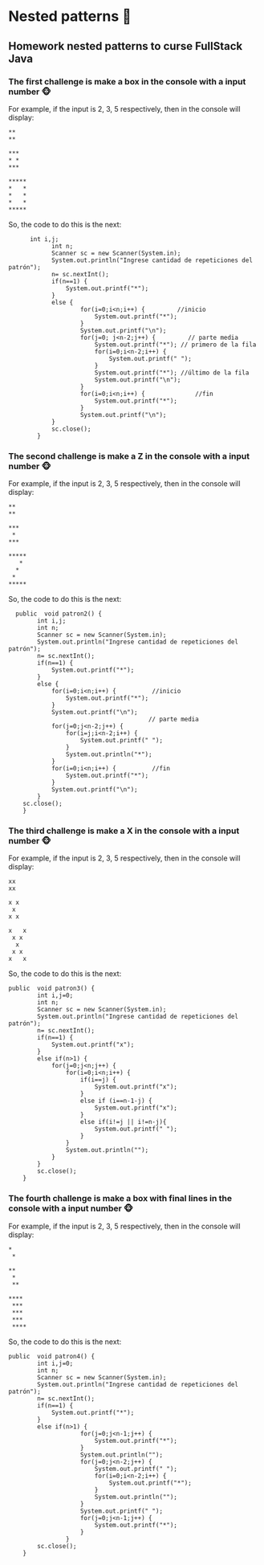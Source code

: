 # Nested patterns 🐧
## Homework nested patterns to curse FullStack Java

### The first challenge is make a box in the console with a input number 🐵
For example, if the input is 2, 3, 5 respectively, then in the console will display: 
```
**
**

***
* *
***

*****
*   *
*   *
*   *
*****
```
So, the code to do this is the next:
```public  void patron1() {
      int i,j;
			int n;
			Scanner sc = new Scanner(System.in);
			System.out.println("Ingrese cantidad de repeticiones del patrón");
			n= sc.nextInt();
			if(n==1) {
				System.out.printf("*");
			}
			else {
				    for(i=0;i<n;i++) {         //inicio
				    	System.out.printf("*");
					}
					System.out.printf("\n");										
					for(j=0; j<n-2;j++) {         // parte media
						System.out.printf("*"); // primero de la fila
						for(i=0;i<n-2;i++) {
							System.out.printf(" ");
						}
						System.out.printf("*"); //último de la fila
						System.out.printf("\n");
					}
					for(i=0;i<n;i++) { 				//fin
						System.out.printf("*");
					}
					System.out.printf("\n");		
			}
			sc.close();
		}
```

### The second challenge is make a Z in the console with a input number 🐵
For example, if the input is 2, 3, 5 respectively, then in the console will display: 
```
**
**

***
 *
***

*****
   *
  *
 *
*****
```
So, the code to do this is the next:
```
  public  void patron2() {
		int i,j;
		int n;
		Scanner sc = new Scanner(System.in);
		System.out.println("Ingrese cantidad de repeticiones del patrón");
		n= sc.nextInt();
		if(n==1) {
			System.out.printf("*");
		}
		else {
			for(i=0;i<n;i++) { 			//inicio
			    System.out.printf("*");
			}
			System.out.printf("\n");
				                       // parte media
			for(j=0;j<n-2;j++) {
				for(i=j;i<n-2;i++) {
					System.out.printf(" "); 																							
				}
				System.out.println("*");																					
			}														
			for(i=0;i<n;i++) { 			//fin
				System.out.printf("*");
			}
			System.out.printf("\n");			
		}
	sc.close();	
	}
```
### The third challenge is make a X in the console with a input number 🐵
For example, if the input is 2, 3, 5 respectively, then in the console will display: 
```
xx
xx

x x
 x 
x x

x   x
 x x 
  x  
 x x 
x   x
```
So, the code to do this is the next:
```
public  void patron3() {
		int i,j=0;
		int n;
		Scanner sc = new Scanner(System.in);
		System.out.println("Ingrese cantidad de repeticiones del patrón");
		n= sc.nextInt();
		if(n==1) {
			System.out.printf("x");
		}
		else if(n>1) {		    		   		    	
			for(j=0;j<n;j++) {				
				for(i=0;i<n;i++) {
					if(i==j) {
						System.out.printf("x"); 
			    	}
			    	else if (i==n-1-j) {
			    		System.out.printf("x");		    				
			    	}
			    	else if(i!=j || i!=n-j){
			    		System.out.printf(" ");
			    	}			    					    								
				}	
			    System.out.println("");																									
			}		
		}
		sc.close();							
	}
```
### The fourth challenge is make a box with final lines in the console with a input number 🐵
For example, if the input is 2, 3, 5 respectively, then in the console will display: 
```
*
 *
 
**
 *
 **
 
****
 ***
 ***
 ***
 ****
```
So, the code to do this is the next:
```
public  void patron4() {
		int i,j=0;
		int n;
		Scanner sc = new Scanner(System.in);
		System.out.println("Ingrese cantidad de repeticiones del patrón");
		n= sc.nextInt();
		if(n==1) {
			System.out.printf("*");
		}
		else if(n>1) {						
					for(j=0;j<n-1;j++) {
						System.out.printf("*"); 
					}				
					System.out.println(""); 			
			    	for(j=0;j<n-2;j++) {
			    		System.out.printf(" ");
			    		for(i=0;i<n-2;i++) {
			    			System.out.printf("*"); 			    						    					    								
						}	
			    		System.out.println("");																											
					}
			    	System.out.printf(" "); 
			    	for(j=0;j<n-1;j++) {
						System.out.printf("*"); 
					}		    																
				}	
		sc.close();
	}
```
